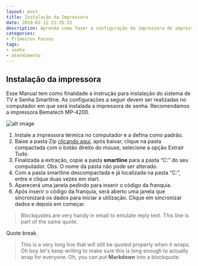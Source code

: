 ```yaml
---
layout: post
title: Instalação da Impressora
date: 2019-02-12 21:35:22
description: Aprenda como fazer a configuração da impressora de impressão
categories: 
- Primeiros Passos
tags:
- senha 
- atendimento
---
```



## Instalação da impressora

Esse Manual tem como finalidade a instrução para instalação do sistema de TV e Senha Smartline. As configurações a seguir devem ser realizadas no computador em que será instalada a impressora de senha. Recomendamos a impressora Bematech MP-4200.

![alt image](https://viverdeblog.com/wp-content/uploads/2018/09/escrever-de-forma-inteligente.jpeg)

1. Instale a impressora térmica no computador e a defina como padrão.
2. Baixe a pasta Zip [clicando aqui](https://gcloud.smartlinepro.com.br/downloads/smartline-gui-22112018.zip), após baixar, clique na pasta compactada com o botão direito do mouse, selecione a opção Extrair Tudo. 
3. Finalizada a extração, copie a pasta **smartline** para a pasta “C:” do seu computador. Obs. O nome da pasta não pode ser alterado.
4. Com a pasta smartline descompactada e já localizada na pasta “C:”, entre e clique duas vezes em start. 
5. Aparecerá uma janela pedindo para inserir o código da franquia.
6. Após inserir o código da franquia, será aberto uma janela que sincronizará os dados para iniciar a utilização. Clique em sincronizar dados e depois em começar.


> Blockquotes are very handy in email to emulate reply text.
> This line is part of the same quote.

Quote break.

> This is a very long line that will still be quoted properly when it wraps. Oh boy let's keep writing to make sure this is long enough to actually wrap for everyone. Oh, you can *put* **Markdown** into a blockquote. 
